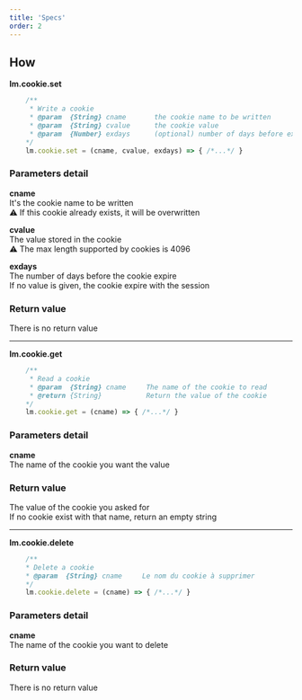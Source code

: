 ```yaml
---
title: 'Specs'
order: 2
---
```



## How  
**lm.cookie.set**
```javascript
	/**
	 * Write a cookie
	 * @param  {String} cname		the cookie name to be written
	 * @param  {String} cvalue		the cookie value 		
	 * @param  {Number} exdays 		(optional) number of days before expiration
	*/
	lm.cookie.set = (cname, cvalue, exdays) => { /*...*/ }
```
### Parameters detail
**cname**  
It's the cookie name to be written  
⚠️ If this cookie already exists, it will be overwritten

**cvalue**  
The value stored in the cookie  
⚠️ The max length supported by cookies is 4096

**exdays**  
The number of days before the cookie expire  
If no value is given, the cookie expire with the session

### Return value
There is no return value

---
**lm.cookie.get**
```javascript
	/**
	 * Read a cookie
	 * @param  {String} cname     The name of the cookie to read
	 * @return {String}           Return the value of the cookie 
	*/
	lm.cookie.get = (cname) => { /*...*/ }
```
### Parameters detail
**cname**  
The name of the cookie you want the value  

### Return value
The value of the cookie you asked for  
If no cookie exist with that name, return an empty string


--- 
**lm.cookie.delete**
```javascript
	/**
	* Delete a cookie
	* @param  {String} cname     Le nom du cookie à supprimer
	*/
	lm.cookie.delete = (cname) => { /*...*/ }
```
### Parameters detail
**cname**  
The name of the cookie you want to delete

### Return value
There is no return value
